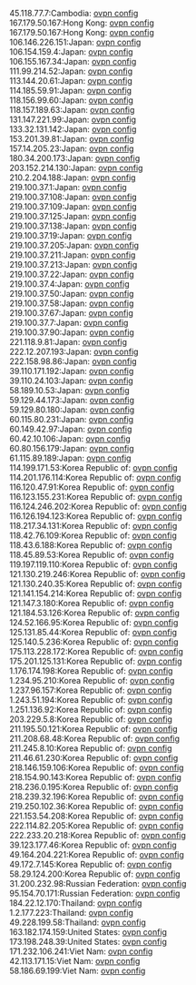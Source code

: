 45.118.77.7:Cambodia: [ovpn config](vpn/45_118_77_7.ovpn)  
167.179.50.167:Hong Kong: [ovpn config](vpn/167_179_50_167.ovpn)  
167.179.50.167:Hong Kong: [ovpn config](vpn/167_179_50_167.ovpn)  
106.146.226.151:Japan: [ovpn config](vpn/106_146_226_151.ovpn)  
106.154.159.4:Japan: [ovpn config](vpn/106_154_159_4.ovpn)  
106.155.167.34:Japan: [ovpn config](vpn/106_155_167_34.ovpn)  
111.99.214.52:Japan: [ovpn config](vpn/111_99_214_52.ovpn)  
113.144.20.61:Japan: [ovpn config](vpn/113_144_20_61.ovpn)  
114.185.59.91:Japan: [ovpn config](vpn/114_185_59_91.ovpn)  
118.156.99.60:Japan: [ovpn config](vpn/118_156_99_60.ovpn)  
118.157.189.63:Japan: [ovpn config](vpn/118_157_189_63.ovpn)  
131.147.221.99:Japan: [ovpn config](vpn/131_147_221_99.ovpn)  
133.32.131.142:Japan: [ovpn config](vpn/133_32_131_142.ovpn)  
153.201.39.81:Japan: [ovpn config](vpn/153_201_39_81.ovpn)  
157.14.205.23:Japan: [ovpn config](vpn/157_14_205_23.ovpn)  
180.34.200.173:Japan: [ovpn config](vpn/180_34_200_173.ovpn)  
203.152.214.130:Japan: [ovpn config](vpn/203_152_214_130.ovpn)  
210.2.204.188:Japan: [ovpn config](vpn/210_2_204_188.ovpn)  
219.100.37.1:Japan: [ovpn config](vpn/219_100_37_1.ovpn)  
219.100.37.108:Japan: [ovpn config](vpn/219_100_37_108.ovpn)  
219.100.37.109:Japan: [ovpn config](vpn/219_100_37_109.ovpn)  
219.100.37.125:Japan: [ovpn config](vpn/219_100_37_125.ovpn)  
219.100.37.138:Japan: [ovpn config](vpn/219_100_37_138.ovpn)  
219.100.37.19:Japan: [ovpn config](vpn/219_100_37_19.ovpn)  
219.100.37.205:Japan: [ovpn config](vpn/219_100_37_205.ovpn)  
219.100.37.211:Japan: [ovpn config](vpn/219_100_37_211.ovpn)  
219.100.37.213:Japan: [ovpn config](vpn/219_100_37_213.ovpn)  
219.100.37.22:Japan: [ovpn config](vpn/219_100_37_22.ovpn)  
219.100.37.4:Japan: [ovpn config](vpn/219_100_37_4.ovpn)  
219.100.37.50:Japan: [ovpn config](vpn/219_100_37_50.ovpn)  
219.100.37.58:Japan: [ovpn config](vpn/219_100_37_58.ovpn)  
219.100.37.67:Japan: [ovpn config](vpn/219_100_37_67.ovpn)  
219.100.37.7:Japan: [ovpn config](vpn/219_100_37_7.ovpn)  
219.100.37.90:Japan: [ovpn config](vpn/219_100_37_90.ovpn)  
221.118.9.81:Japan: [ovpn config](vpn/221_118_9_81.ovpn)  
222.12.207.193:Japan: [ovpn config](vpn/222_12_207_193.ovpn)  
222.158.98.86:Japan: [ovpn config](vpn/222_158_98_86.ovpn)  
39.110.171.192:Japan: [ovpn config](vpn/39_110_171_192.ovpn)  
39.110.24.103:Japan: [ovpn config](vpn/39_110_24_103.ovpn)  
58.189.10.53:Japan: [ovpn config](vpn/58_189_10_53.ovpn)  
59.129.44.173:Japan: [ovpn config](vpn/59_129_44_173.ovpn)  
59.129.80.180:Japan: [ovpn config](vpn/59_129_80_180.ovpn)  
60.115.80.231:Japan: [ovpn config](vpn/60_115_80_231.ovpn)  
60.149.42.97:Japan: [ovpn config](vpn/60_149_42_97.ovpn)  
60.42.10.106:Japan: [ovpn config](vpn/60_42_10_106.ovpn)  
60.80.156.179:Japan: [ovpn config](vpn/60_80_156_179.ovpn)  
61.115.89.189:Japan: [ovpn config](vpn/61_115_89_189.ovpn)  
114.199.171.53:Korea Republic of: [ovpn config](vpn/114_199_171_53.ovpn)  
114.201.176.114:Korea Republic of: [ovpn config](vpn/114_201_176_114.ovpn)  
116.120.47.91:Korea Republic of: [ovpn config](vpn/116_120_47_91.ovpn)  
116.123.155.231:Korea Republic of: [ovpn config](vpn/116_123_155_231.ovpn)  
116.124.246.202:Korea Republic of: [ovpn config](vpn/116_124_246_202.ovpn)  
116.126.194.123:Korea Republic of: [ovpn config](vpn/116_126_194_123.ovpn)  
118.217.34.131:Korea Republic of: [ovpn config](vpn/118_217_34_131.ovpn)  
118.42.76.109:Korea Republic of: [ovpn config](vpn/118_42_76_109.ovpn)  
118.43.6.188:Korea Republic of: [ovpn config](vpn/118_43_6_188.ovpn)  
118.45.89.53:Korea Republic of: [ovpn config](vpn/118_45_89_53.ovpn)  
119.197.119.110:Korea Republic of: [ovpn config](vpn/119_197_119_110.ovpn)  
121.130.219.246:Korea Republic of: [ovpn config](vpn/121_130_219_246.ovpn)  
121.130.240.35:Korea Republic of: [ovpn config](vpn/121_130_240_35.ovpn)  
121.141.154.214:Korea Republic of: [ovpn config](vpn/121_141_154_214.ovpn)  
121.147.3.180:Korea Republic of: [ovpn config](vpn/121_147_3_180.ovpn)  
121.184.53.126:Korea Republic of: [ovpn config](vpn/121_184_53_126.ovpn)  
124.52.166.95:Korea Republic of: [ovpn config](vpn/124_52_166_95.ovpn)  
125.131.85.44:Korea Republic of: [ovpn config](vpn/125_131_85_44.ovpn)  
125.140.5.236:Korea Republic of: [ovpn config](vpn/125_140_5_236.ovpn)  
175.113.228.172:Korea Republic of: [ovpn config](vpn/175_113_228_172.ovpn)  
175.201.125.131:Korea Republic of: [ovpn config](vpn/175_201_125_131.ovpn)  
1.176.174.198:Korea Republic of: [ovpn config](vpn/1_176_174_198.ovpn)  
1.234.95.210:Korea Republic of: [ovpn config](vpn/1_234_95_210.ovpn)  
1.237.96.157:Korea Republic of: [ovpn config](vpn/1_237_96_157.ovpn)  
1.243.51.194:Korea Republic of: [ovpn config](vpn/1_243_51_194.ovpn)  
1.251.136.92:Korea Republic of: [ovpn config](vpn/1_251_136_92.ovpn)  
203.229.5.8:Korea Republic of: [ovpn config](vpn/203_229_5_8.ovpn)  
211.195.50.121:Korea Republic of: [ovpn config](vpn/211_195_50_121.ovpn)  
211.208.68.48:Korea Republic of: [ovpn config](vpn/211_208_68_48.ovpn)  
211.245.8.10:Korea Republic of: [ovpn config](vpn/211_245_8_10.ovpn)  
211.46.61.230:Korea Republic of: [ovpn config](vpn/211_46_61_230.ovpn)  
218.146.159.106:Korea Republic of: [ovpn config](vpn/218_146_159_106.ovpn)  
218.154.90.143:Korea Republic of: [ovpn config](vpn/218_154_90_143.ovpn)  
218.236.0.195:Korea Republic of: [ovpn config](vpn/218_236_0_195.ovpn)  
218.239.32.196:Korea Republic of: [ovpn config](vpn/218_239_32_196.ovpn)  
219.250.102.36:Korea Republic of: [ovpn config](vpn/219_250_102_36.ovpn)  
221.153.54.208:Korea Republic of: [ovpn config](vpn/221_153_54_208.ovpn)  
222.114.82.205:Korea Republic of: [ovpn config](vpn/222_114_82_205.ovpn)  
222.233.20.218:Korea Republic of: [ovpn config](vpn/222_233_20_218.ovpn)  
39.123.177.46:Korea Republic of: [ovpn config](vpn/39_123_177_46.ovpn)  
49.164.204.221:Korea Republic of: [ovpn config](vpn/49_164_204_221.ovpn)  
49.172.7.145:Korea Republic of: [ovpn config](vpn/49_172_7_145.ovpn)  
58.29.124.200:Korea Republic of: [ovpn config](vpn/58_29_124_200.ovpn)  
31.200.232.98:Russian Federation: [ovpn config](vpn/31_200_232_98.ovpn)  
95.154.70.171:Russian Federation: [ovpn config](vpn/95_154_70_171.ovpn)  
184.22.12.170:Thailand: [ovpn config](vpn/184_22_12_170.ovpn)  
1.2.177.223:Thailand: [ovpn config](vpn/1_2_177_223.ovpn)  
49.228.199.58:Thailand: [ovpn config](vpn/49_228_199_58.ovpn)  
163.182.174.159:United States: [ovpn config](vpn/163_182_174_159.ovpn)  
173.198.248.39:United States: [ovpn config](vpn/173_198_248_39.ovpn)  
171.232.106.241:Viet Nam: [ovpn config](vpn/171_232_106_241.ovpn)  
42.113.171.15:Viet Nam: [ovpn config](vpn/42_113_171_15.ovpn)  
58.186.69.199:Viet Nam: [ovpn config](vpn/58_186_69_199.ovpn)  
